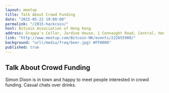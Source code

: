 ```yaml
---
layout: meetup
title: Talk About Crowd Funding
date: "2015-05-22 19:00:00"
permalink: "/2015-hackcoin/"
host: Bitcoin Association of Hong Kong
address: Grappa's Cellar, Jardine House, 1 Connaught Road, Central, Hong Kong
link: "http://www.meetup.com/Bitcoin-HK/events/222655900/"
background: "url(/media/freq/beer.jpg) #FF0000"
published: true
---
```


## Talk About Crowd Funding

Simon Dixon is in town and happy to meet people interested in crowd funding. Casual chats over drinks.


